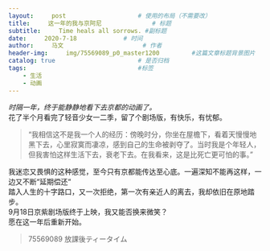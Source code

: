 ```yaml
---
layout:     post                    # 使用的布局（不需要改）
title:     这一年的我与京阿尼              # 标题 
subtitle:     Time heals all sorrows. #副标题
date:     2020-7-18             # 时间
author:     马文                      # 作者
header-img:     img/75569089_p0_master1200         #这篇文章标题背景图片
catalog: true                       # 是否归档
tags:                               #标签
    - 生活
    - 动画
---
```


*时隔一年，终于能静静地看下去京都的动画了。*    
花了半个月看完了轻音少女一二季，留了个剧场版，有快乐，有忧郁。  
>“我相信这不是我一个人的经历：傍晚时分，你坐在屋檐下，看着天慢慢地黑下去，心里寂寞而凄凉，感到自己的生命被剥夺了。当时我是个年轻人，但我害怕这样生活下去，衰老下去。在我看来，这是比死亡更可怕的事。”

我迷恋又畏惧的这种感觉，至今只有京都能传达至心底。一遍深知不能再这样，一边又不断“延期偿还“  
踏入人生的十字路口，又一次拒绝，第一次有亲近人的离去，我却依旧在原地踏步。  
9月18日京紫剧场版终于上映，我又能否换来微笑？  
愿在这一年后重新开始。  

>75569089 放課後ティータイム